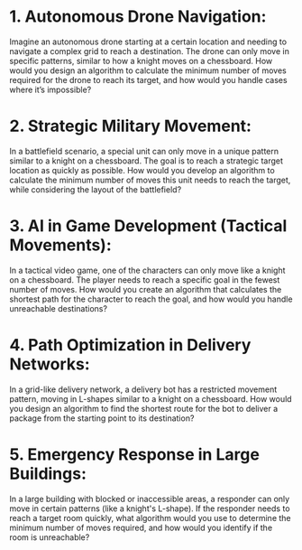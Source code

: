 # 1. Autonomous Drone Navigation:
Imagine an autonomous drone starting at a certain location and needing to navigate a complex grid to reach a destination. The drone can only move in specific patterns, similar to how a knight moves on a chessboard. How would you design an algorithm to calculate the minimum number of moves required for the drone to reach its target, and how would you handle cases where it’s impossible?
# 2. Strategic Military Movement:
In a battlefield scenario, a special unit can only move in a unique pattern similar to a knight on a chessboard. The goal is to reach a strategic target location as quickly as possible. How would you develop an algorithm to calculate the minimum number of moves this unit needs to reach the target, while considering the layout of the battlefield?
# 3. AI in Game Development (Tactical Movements):
In a tactical video game, one of the characters can only move like a knight on a chessboard. The player needs to reach a specific goal in the fewest number of moves. How would you create an algorithm that calculates the shortest path for the character to reach the goal, and how would you handle unreachable destinations?
# 4. Path Optimization in Delivery Networks:
In a grid-like delivery network, a delivery bot has a restricted movement pattern, moving in L-shapes similar to a knight on a chessboard. How would you design an algorithm to find the shortest route for the bot to deliver a package from the starting point to its destination?

# 5. Emergency Response in Large Buildings:
In a large building with blocked or inaccessible areas, a responder can only move in certain patterns (like a knight's L-shape). If the responder needs to reach a target room quickly, what algorithm would you use to determine the minimum number of moves required, and how would you identify if the room is unreachable?

